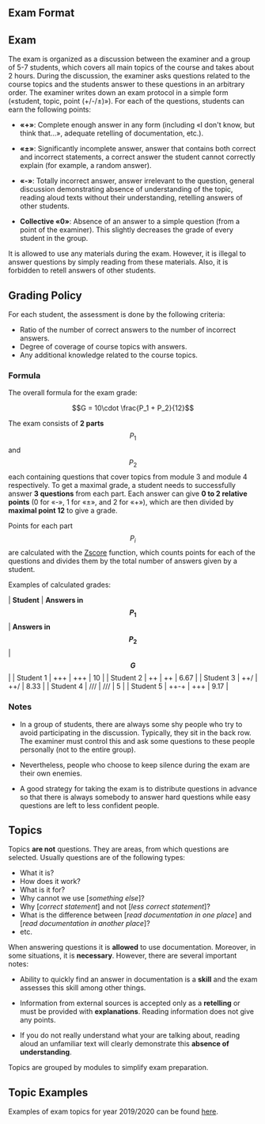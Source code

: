 <!---
The JavaScript code below is needed to support rendering of TeX formulas in GitHub Pages.

See this for kramdown:
https://mikelove.wordpress.com/2015/07/01/how-to-use-latex-math-in-rmd-to-display-properly-on-github-pages/
https://varunagrawal.github.io/2018/03/27/latex
https://stackoverflow.com/questions/26275645/how-to-support-latex-in-github-pages

This is a guideline to render formulas:
https://coderoad.ru/49970549/Проблема-рендеринга-некоторого-синтаксиса-latex-в-MathJax-с-Jekyll-на-github
-->
<script type="text/javascript" async
  src="https://cdnjs.cloudflare.com/ajax/libs/mathjax/2.7.5/MathJax.js?config=TeX-AMS-MML_HTMLorMML">
  MathJax.Hub.Config({
    tex2jax: {
      inlineMath: [['$$','$$'], ['\\(','\\)']],
      processEscapes: true
    }
  });
</script>

Exam Format
---

## Exam

The exam is organized as a discussion between the examiner and a group of 5-7 students,
which covers all main topics of the course and takes about 2 hours.
During the discussion, the examiner asks questions related to the course topics and
the students answer to these questions in an arbitrary order.
The examiner writes down an exam protocol in a simple form («student, topic, point (+/-/±)»).
For each of the questions, students can earn the following points:

* __«+»__: Complete enough answer in any form (including «I don't know, but think that…»,
adequate retelling of documentation, etc.).

* __«±»__: Significantly incomplete answer, answer that contains both correct and incorrect
statements, a correct answer the student cannot correctly explain (for example, a random answer).

* __«-»__: Totally incorrect answer, answer irrelevant to the question, general discussion
demonstrating absence of understanding of the topic, reading aloud texts without
their understanding, retelling answers of other students.

* __Collective «0»__: Absence of an answer to a simple question (from a point of the examiner).
This slightly decreases the grade of every student in the group.

It is allowed to use any materials during the exam. However, it is illegal to answer questions
by simply reading from these materials. Also, it is forbidden to retell answers of other students.

## Grading Policy
 
For each student, the assessment is done by the following criteria:

* Ratio of the number of correct answers to the number of incorrect answers.
* Degree of coverage of course topics with answers.
* Any additional knowledge related to the course topics.

### Formula

The overall formula for the exam grade:

$$G = 10\cdot \frac{P_1 + P_2}{12}$$ 

The exam consists of __2 parts__ $$P_1$$ and $$P_2$$ each containing questions
that cover topics from module 3 and module 4 respectively.
To get a maximal grade, a student needs to successfully answer __3 questions__ from each part.
Each answer can give __0 to 2 relative points__ (0 for «-», 1 for «±», and 2 for «+»), which
are then divided by __maximal point 12__ to give a grade. 

Points for each part $$P_i$$ are calculated with the [Zscore](exam_zcore.md) function,
which counts points for each of the questions and divides them by the total number of answers
given by a student.

Examples of calculated grades:

| __Student__ | __Answers in $$P_1$$__ | __Answers in $$P_2$$__ | __$$G$$__ |
| Student 1	  | +++                    | +++                    | 10        |
| Student 2	  | ++                     | ++	                    | 6.67      |
| Student 3	  | ++/ 	               | ++/                    | 8.33      |
| Student 4	  | ///                    | ///                    | 5         |
| Student 5	  | ++-+                   | +++                    | 9.17      |

### Notes

* In a group of students, there are always some shy people who try to avoid participating in
  the discussion. Typically, they sit in the back row. The examiner must control this
  and ask some questions to these people personally (not to the entire group).

* Nevertheless, people who choose to keep silence during the exam are their own enemies.

* A good strategy for taking the exam is to distribute questions in advance so that
  there is always somebody to answer hard questions while easy questions are left
  to less confident people. 

## Topics

Topics __are not__ questions. They are areas, from which questions are selected.
Usually questions are of the following types:

* What it is?
* How does it work?
* What is it for?
* Why cannot we use [_something else_]?
* Why [_correct statement_] and not [_less correct statement_]?
* What is the difference between [_read documentation in one place_] and
  [_read documentation in another place_]?
* etc.

When answering questions it is __allowed__ to use documentation. Moreover, in some situations,
it is __necessary__. However, there are several important notes:

* Ability to quickly find an answer in documentation is a __skill__ and the exam assesses
  this skill among other things.

* Information from external sources is accepted only as a __retelling__ or must be provided with
  __explanations__. Reading information does not give any points.

* If you do not really understand what your are talking about, reading aloud an unfamiliar
  text will clearly demonstrate this __absence of understanding__.

Topics are grouped by modules to simplify exam preparation.

## Topic Examples

Examples of exam topics for year 2019/2020 can be found [here](exam_2019.md).
